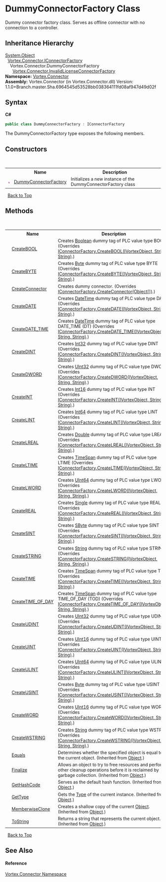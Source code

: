 # DummyConnectorFactory Class
 

Dummy connector factory class. Serves as offline connector with no connection to a controller.


## Inheritance Hierarchy
<a href="http://msdn2.microsoft.com/en-us/library/e5kfa45b" target="_blank">System.Object</a><br />&nbsp;&nbsp;<a href="T_Vortex_Connector_IConnectorFactory.md">Vortex.Connector.IConnectorFactory</a><br />&nbsp;&nbsp;&nbsp;&nbsp;Vortex.Connector.DummyConnectorFactory<br />&nbsp;&nbsp;&nbsp;&nbsp;&nbsp;&nbsp;<a href="T_Vortex_Connector_InvalidLicenseConnectorFactory.md">Vortex.Connector.InvalidLicenseConnectorFactory</a><br />
**Namespace:**&nbsp;<a href="N_Vortex_Connector.md">Vortex.Connector</a><br />**Assembly:**&nbsp;Vortex.Connector (in Vortex.Connector.dll) Version: 1.1.0+Branch.master.Sha.6964545d53528bb038364111fd08af947d49d02f

## Syntax

**C#**<br />
``` C#
public class DummyConnectorFactory : IConnectorFactory
```

The DummyConnectorFactory type exposes the following members.


## Constructors
&nbsp;<table><tr><th></th><th>Name</th><th>Description</th></tr><tr><td>![Public method](media/pubmethod.gif "Public method")</td><td><a href="M_Vortex_Connector_DummyConnectorFactory__ctor.md">DummyConnectorFactory</a></td><td>
Initializes a new instance of the DummyConnectorFactory class</td></tr></table>&nbsp;
<a href="#dummyconnectorfactory-class">Back to Top</a>

## Methods
&nbsp;<table><tr><th></th><th>Name</th><th>Description</th></tr><tr><td>![Public method](media/pubmethod.gif "Public method")</td><td><a href="M_Vortex_Connector_DummyConnectorFactory_CreateBOOL.md">CreateBOOL</a></td><td>
Creates <a href="http://msdn2.microsoft.com/en-us/library/a28wyd50" target="_blank">Boolean</a> dummy tag of PLC value type BOOL
 (Overrides <a href="M_Vortex_Connector_IConnectorFactory_CreateBOOL_1.md">IConnectorFactory.CreateBOOL(IVortexObject, String, String)</a>.)</td></tr><tr><td>![Public method](media/pubmethod.gif "Public method")</td><td><a href="M_Vortex_Connector_DummyConnectorFactory_CreateBYTE.md">CreateBYTE</a></td><td>
Creates <a href="http://msdn2.microsoft.com/en-us/library/yyb1w04y" target="_blank">Byte</a> dummy tag of PLC value type BYTE
 (Overrides <a href="M_Vortex_Connector_IConnectorFactory_CreateBYTE_1.md">IConnectorFactory.CreateBYTE(IVortexObject, String, String)</a>.)</td></tr><tr><td>![Public method](media/pubmethod.gif "Public method")</td><td><a href="M_Vortex_Connector_DummyConnectorFactory_CreateConnector.md">CreateConnector</a></td><td>
Creates dummy connector.
 (Overrides <a href="M_Vortex_Connector_IConnectorFactory_CreateConnector.md">IConnectorFactory.CreateConnector(Object[])</a>.)</td></tr><tr><td>![Public method](media/pubmethod.gif "Public method")</td><td><a href="M_Vortex_Connector_DummyConnectorFactory_CreateDATE.md">CreateDATE</a></td><td>
Creates <a href="http://msdn2.microsoft.com/en-us/library/03ybds8y" target="_blank">DateTime</a> dummy tag of PLC value type DATE
 (Overrides <a href="M_Vortex_Connector_IConnectorFactory_CreateDATE_1.md">IConnectorFactory.CreateDATE(IVortexObject, String, String)</a>.)</td></tr><tr><td>![Public method](media/pubmethod.gif "Public method")</td><td><a href="M_Vortex_Connector_DummyConnectorFactory_CreateDATE_TIME.md">CreateDATE_TIME</a></td><td>
Creates <a href="http://msdn2.microsoft.com/en-us/library/03ybds8y" target="_blank">DateTime</a> dummy tag of PLC value type DATE_TIME (DT)
 (Overrides <a href="M_Vortex_Connector_IConnectorFactory_CreateDATE_TIME_1.md">IConnectorFactory.CreateDATE_TIME(IVortexObject, String, String)</a>.)</td></tr><tr><td>![Public method](media/pubmethod.gif "Public method")</td><td><a href="M_Vortex_Connector_DummyConnectorFactory_CreateDINT.md">CreateDINT</a></td><td>
Creates <a href="http://msdn2.microsoft.com/en-us/library/td2s409d" target="_blank">Int32</a> dummy tag of PLC value type DINT
 (Overrides <a href="M_Vortex_Connector_IConnectorFactory_CreateDINT_1.md">IConnectorFactory.CreateDINT(IVortexObject, String, String)</a>.)</td></tr><tr><td>![Public method](media/pubmethod.gif "Public method")</td><td><a href="M_Vortex_Connector_DummyConnectorFactory_CreateDWORD.md">CreateDWORD</a></td><td>
Creates <a href="http://msdn2.microsoft.com/en-us/library/ctys3981" target="_blank">UInt32</a> dummy tag of PLC value type DWORD
 (Overrides <a href="M_Vortex_Connector_IConnectorFactory_CreateDWORD_1.md">IConnectorFactory.CreateDWORD(IVortexObject, String, String)</a>.)</td></tr><tr><td>![Public method](media/pubmethod.gif "Public method")</td><td><a href="M_Vortex_Connector_DummyConnectorFactory_CreateINT.md">CreateINT</a></td><td>
Creates <a href="http://msdn2.microsoft.com/en-us/library/e07e6fds" target="_blank">Int16</a> dummy tag of PLC value type INT
 (Overrides <a href="M_Vortex_Connector_IConnectorFactory_CreateINT_1.md">IConnectorFactory.CreateINT(IVortexObject, String, String)</a>.)</td></tr><tr><td>![Public method](media/pubmethod.gif "Public method")</td><td><a href="M_Vortex_Connector_DummyConnectorFactory_CreateLINT.md">CreateLINT</a></td><td>
Creates <a href="http://msdn2.microsoft.com/en-us/library/6yy583ek" target="_blank">Int64</a> dummy tag of PLC value type LINT
 (Overrides <a href="M_Vortex_Connector_IConnectorFactory_CreateLINT_1.md">IConnectorFactory.CreateLINT(IVortexObject, String, String)</a>.)</td></tr><tr><td>![Public method](media/pubmethod.gif "Public method")</td><td><a href="M_Vortex_Connector_DummyConnectorFactory_CreateLREAL.md">CreateLREAL</a></td><td>
Creates <a href="http://msdn2.microsoft.com/en-us/library/643eft0t" target="_blank">Double</a> dummy tag of PLC value type LREAL
 (Overrides <a href="M_Vortex_Connector_IConnectorFactory_CreateLREAL_1.md">IConnectorFactory.CreateLREAL(IVortexObject, String, String)</a>.)</td></tr><tr><td>![Public method](media/pubmethod.gif "Public method")</td><td><a href="M_Vortex_Connector_DummyConnectorFactory_CreateLTIME.md">CreateLTIME</a></td><td>
Creates <a href="http://msdn2.microsoft.com/en-us/library/269ew577" target="_blank">TimeSpan</a> dummy tag of PLC value type LTIME
 (Overrides <a href="M_Vortex_Connector_IConnectorFactory_CreateLTIME_1.md">IConnectorFactory.CreateLTIME(IVortexObject, String, String)</a>.)</td></tr><tr><td>![Public method](media/pubmethod.gif "Public method")</td><td><a href="M_Vortex_Connector_DummyConnectorFactory_CreateLWORD.md">CreateLWORD</a></td><td>
Creates <a href="http://msdn2.microsoft.com/en-us/library/06cf7918" target="_blank">UInt64</a> dummy tag of PLC value type LWORD
 (Overrides <a href="M_Vortex_Connector_IConnectorFactory_CreateLWORD_1.md">IConnectorFactory.CreateLWORD(IVortexObject, String, String)</a>.)</td></tr><tr><td>![Public method](media/pubmethod.gif "Public method")</td><td><a href="M_Vortex_Connector_DummyConnectorFactory_CreateREAL.md">CreateREAL</a></td><td>
Creates <a href="http://msdn2.microsoft.com/en-us/library/3www918f" target="_blank">Single</a> dummy tag of PLC value type REAL
 (Overrides <a href="M_Vortex_Connector_IConnectorFactory_CreateREAL_1.md">IConnectorFactory.CreateREAL(IVortexObject, String, String)</a>.)</td></tr><tr><td>![Public method](media/pubmethod.gif "Public method")</td><td><a href="M_Vortex_Connector_DummyConnectorFactory_CreateSINT.md">CreateSINT</a></td><td>
Creates <a href="http://msdn2.microsoft.com/en-us/library/f71b253d" target="_blank">SByte</a> dummy tag of PLC value type SINT
 (Overrides <a href="M_Vortex_Connector_IConnectorFactory_CreateSINT_1.md">IConnectorFactory.CreateSINT(IVortexObject, String, String)</a>.)</td></tr><tr><td>![Public method](media/pubmethod.gif "Public method")</td><td><a href="M_Vortex_Connector_DummyConnectorFactory_CreateSTRING.md">CreateSTRING</a></td><td>
Creates <a href="http://msdn2.microsoft.com/en-us/library/s1wwdcbf" target="_blank">String</a> dummy tag of PLC value type STRING
 (Overrides <a href="M_Vortex_Connector_IConnectorFactory_CreateSTRING_1.md">IConnectorFactory.CreateSTRING(IVortexObject, String, String)</a>.)</td></tr><tr><td>![Public method](media/pubmethod.gif "Public method")</td><td><a href="M_Vortex_Connector_DummyConnectorFactory_CreateTIME.md">CreateTIME</a></td><td>
Creates <a href="http://msdn2.microsoft.com/en-us/library/269ew577" target="_blank">TimeSpan</a> dummy tag of PLC value type TIME
 (Overrides <a href="M_Vortex_Connector_IConnectorFactory_CreateTIME_1.md">IConnectorFactory.CreateTIME(IVortexObject, String, String)</a>.)</td></tr><tr><td>![Public method](media/pubmethod.gif "Public method")</td><td><a href="M_Vortex_Connector_DummyConnectorFactory_CreateTIME_OF_DAY.md">CreateTIME_OF_DAY</a></td><td>
Creates <a href="http://msdn2.microsoft.com/en-us/library/269ew577" target="_blank">TimeSpan</a> dummy tag of PLC value type TIME_OF_DAY (TOD)
 (Overrides <a href="M_Vortex_Connector_IConnectorFactory_CreateTIME_OF_DAY_1.md">IConnectorFactory.CreateTIME_OF_DAY(IVortexObject, String, String)</a>.)</td></tr><tr><td>![Public method](media/pubmethod.gif "Public method")</td><td><a href="M_Vortex_Connector_DummyConnectorFactory_CreateUDINT.md">CreateUDINT</a></td><td>
Creates <a href="http://msdn2.microsoft.com/en-us/library/ctys3981" target="_blank">UInt32</a> dummy tag of PLC value type UDINT
 (Overrides <a href="M_Vortex_Connector_IConnectorFactory_CreateUDINT_1.md">IConnectorFactory.CreateUDINT(IVortexObject, String, String)</a>.)</td></tr><tr><td>![Public method](media/pubmethod.gif "Public method")</td><td><a href="M_Vortex_Connector_DummyConnectorFactory_CreateUINT.md">CreateUINT</a></td><td>
Creates <a href="http://msdn2.microsoft.com/en-us/library/s6eyk10z" target="_blank">UInt16</a> dummy tag of PLC value type UINT
 (Overrides <a href="M_Vortex_Connector_IConnectorFactory_CreateUINT_1.md">IConnectorFactory.CreateUINT(IVortexObject, String, String)</a>.)</td></tr><tr><td>![Public method](media/pubmethod.gif "Public method")</td><td><a href="M_Vortex_Connector_DummyConnectorFactory_CreateULINT.md">CreateULINT</a></td><td>
Creates <a href="http://msdn2.microsoft.com/en-us/library/06cf7918" target="_blank">UInt64</a> dummy tag of PLC value type ULINT
 (Overrides <a href="M_Vortex_Connector_IConnectorFactory_CreateULINT_1.md">IConnectorFactory.CreateULINT(IVortexObject, String, String)</a>.)</td></tr><tr><td>![Public method](media/pubmethod.gif "Public method")</td><td><a href="M_Vortex_Connector_DummyConnectorFactory_CreateUSINT.md">CreateUSINT</a></td><td>
Creates <a href="http://msdn2.microsoft.com/en-us/library/yyb1w04y" target="_blank">Byte</a> dummy tag of PLC value type USINT
 (Overrides <a href="M_Vortex_Connector_IConnectorFactory_CreateUSINT_1.md">IConnectorFactory.CreateUSINT(IVortexObject, String, String)</a>.)</td></tr><tr><td>![Public method](media/pubmethod.gif "Public method")</td><td><a href="M_Vortex_Connector_DummyConnectorFactory_CreateWORD.md">CreateWORD</a></td><td>
Creates <a href="http://msdn2.microsoft.com/en-us/library/s6eyk10z" target="_blank">UInt16</a> dummy tag of PLC value type WORD
 (Overrides <a href="M_Vortex_Connector_IConnectorFactory_CreateWORD_1.md">IConnectorFactory.CreateWORD(IVortexObject, String, String)</a>.)</td></tr><tr><td>![Public method](media/pubmethod.gif "Public method")</td><td><a href="M_Vortex_Connector_DummyConnectorFactory_CreateWSTRING.md">CreateWSTRING</a></td><td>
Creates <a href="http://msdn2.microsoft.com/en-us/library/s1wwdcbf" target="_blank">String</a> dummy tag of PLC value type WSTRING
 (Overrides <a href="M_Vortex_Connector_IConnectorFactory_CreateWSTRING_1.md">IConnectorFactory.CreateWSTRING(IVortexObject, String, String)</a>.)</td></tr><tr><td>![Public method](media/pubmethod.gif "Public method")</td><td><a href="http://msdn2.microsoft.com/en-us/library/bsc2ak47" target="_blank">Equals</a></td><td>
Determines whether the specified object is equal to the current object.
 (Inherited from <a href="http://msdn2.microsoft.com/en-us/library/e5kfa45b" target="_blank">Object</a>.)</td></tr><tr><td>![Protected method](media/protmethod.gif "Protected method")</td><td><a href="http://msdn2.microsoft.com/en-us/library/4k87zsw7" target="_blank">Finalize</a></td><td>
Allows an object to try to free resources and perform other cleanup operations before it is reclaimed by garbage collection.
 (Inherited from <a href="http://msdn2.microsoft.com/en-us/library/e5kfa45b" target="_blank">Object</a>.)</td></tr><tr><td>![Public method](media/pubmethod.gif "Public method")</td><td><a href="http://msdn2.microsoft.com/en-us/library/zdee4b3y" target="_blank">GetHashCode</a></td><td>
Serves as the default hash function.
 (Inherited from <a href="http://msdn2.microsoft.com/en-us/library/e5kfa45b" target="_blank">Object</a>.)</td></tr><tr><td>![Public method](media/pubmethod.gif "Public method")</td><td><a href="http://msdn2.microsoft.com/en-us/library/dfwy45w9" target="_blank">GetType</a></td><td>
Gets the <a href="http://msdn2.microsoft.com/en-us/library/42892f65" target="_blank">Type</a> of the current instance.
 (Inherited from <a href="http://msdn2.microsoft.com/en-us/library/e5kfa45b" target="_blank">Object</a>.)</td></tr><tr><td>![Protected method](media/protmethod.gif "Protected method")</td><td><a href="http://msdn2.microsoft.com/en-us/library/57ctke0a" target="_blank">MemberwiseClone</a></td><td>
Creates a shallow copy of the current <a href="http://msdn2.microsoft.com/en-us/library/e5kfa45b" target="_blank">Object</a>.
 (Inherited from <a href="http://msdn2.microsoft.com/en-us/library/e5kfa45b" target="_blank">Object</a>.)</td></tr><tr><td>![Public method](media/pubmethod.gif "Public method")</td><td><a href="http://msdn2.microsoft.com/en-us/library/7bxwbwt2" target="_blank">ToString</a></td><td>
Returns a string that represents the current object.
 (Inherited from <a href="http://msdn2.microsoft.com/en-us/library/e5kfa45b" target="_blank">Object</a>.)</td></tr></table>&nbsp;
<a href="#dummyconnectorfactory-class">Back to Top</a>

## See Also


#### Reference
<a href="N_Vortex_Connector.md">Vortex.Connector Namespace</a><br />